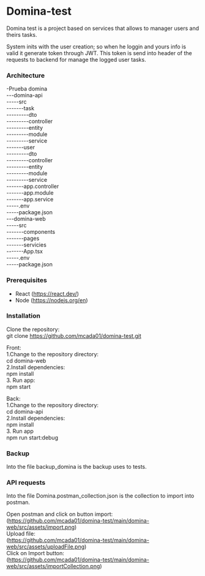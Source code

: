 # Domina-test
Domina test is a project based on services that allows to manager users and theirs tasks.

System inits with the user creation; so when he loggin and yours info is valid it generate token through JWT.
This token is send into header of the requests to backend for manage the logged user tasks.


### Architecture
-Prueba domina<br>
---domina-api<br>
-----src<br>
-------task<br>
---------dto<br>
---------controller<br>
---------entity<br>
---------module<br>
---------service<br>
-------user<br>
---------dto<br>
---------controller<br>
---------entity<br>
---------module<br>
---------service<br>
-------app.controller<br>
-------app.module<br>
-------app.service<br>
-----.env<br>
-----package.json<br>
---domina-web<br>
-----src<br>
-------components<br>
-------pages<br>
-------servicies<br>
-------App.tsx<br>
-----.env<br>
-----package.json
		


### Prerequisites
* React (https://react.dev/)
* Node (https://nodejs.org/en)



### Installation
Clone the repository:<br>
git clone https://github.com/mcada01/domina-test.git <br>

Front:<br>
1.Change to the repository directory:<br>
cd domina-web <br>
2.Install dependencies:<br>
npm install	<br>
3. Run app:<br>
npm start<br>

Back:<br>
1.Change to the repository directory:<br>
cd domina-api <br>
2.Install dependencies:<br>
npm install	<br>
3. Run app<br>
npm run start:debug



### Backup
Into the file backup_domina is the backup uses to tests.



### API requests
Into the file Domina.postman_collection.json is the collection to import into postman.

Open postman and click on button import:<br>
(https://github.com/mcada01/domina-test/main/domina-web/src/assets/import.png)<br>
Upload file:<br>
(https://github.com/mcada01/domina-test/main/domina-web/src/assets/uploadFile.png)<br>
Click on Import button:<br>
(https://github.com/mcada01/domina-test/main/domina-web/src/assets/importCollection.png)<br>

